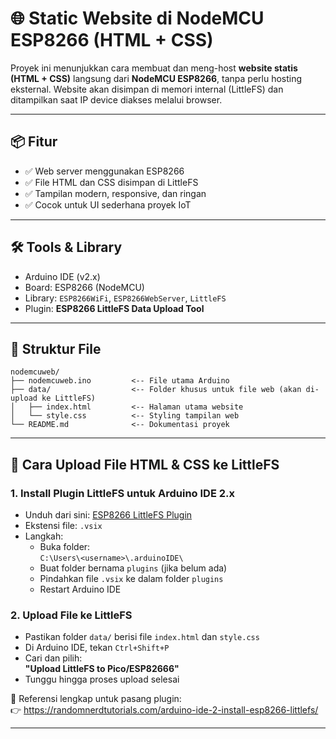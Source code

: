 # 🌐 Static Website di NodeMCU ESP8266 (HTML + CSS)

Proyek ini menunjukkan cara membuat dan meng-host **website statis (HTML + CSS)** langsung dari **NodeMCU ESP8266**, tanpa perlu hosting eksternal. Website akan disimpan di memori internal (LittleFS) dan ditampilkan saat IP device diakses melalui browser.

---

## 📦 Fitur

- ✅ Web server menggunakan ESP8266
- ✅ File HTML dan CSS disimpan di LittleFS
- ✅ Tampilan modern, responsive, dan ringan
- ✅ Cocok untuk UI sederhana proyek IoT

---

## 🛠️ Tools & Library

- Arduino IDE (v2.x)
- Board: ESP8266 (NodeMCU)
- Library: `ESP8266WiFi`, `ESP8266WebServer`, `LittleFS`
- Plugin: **ESP8266 LittleFS Data Upload Tool**

---

## 🧾 Struktur File

```
nodemcuweb/
├── nodemcuweb.ino         <-- File utama Arduino
├── data/                  <-- Folder khusus untuk file web (akan di-upload ke LittleFS)
│   ├── index.html         <-- Halaman utama website
│   └── style.css          <-- Styling tampilan web
└── README.md              <-- Dokumentasi proyek
```

---

## 🚀 Cara Upload File HTML & CSS ke LittleFS

### 1. Install Plugin LittleFS untuk Arduino IDE 2.x

- Unduh dari sini: [ESP8266 LittleFS Plugin](https://github.com/earlephilhower/arduino-esp8266littlefs-plugin/releases)
- Ekstensi file: `.vsix`
- Langkah:
  - Buka folder:  
     `C:\Users\<username>\.arduinoIDE\`
  - Buat folder bernama `plugins` (jika belum ada)
  - Pindahkan file `.vsix` ke dalam folder `plugins`
  - Restart Arduino IDE

### 2. Upload File ke LittleFS

- Pastikan folder `data/` berisi file `index.html` dan `style.css`
- Di Arduino IDE, tekan `Ctrl+Shift+P`
- Cari dan pilih:  
  **"Upload LittleFS to Pico/ESP82666"**
- Tunggu hingga proses upload selesai

📖 Referensi lengkap untuk pasang plugin:  
👉 https://randomnerdtutorials.com/arduino-ide-2-install-esp8266-littlefs/

---
